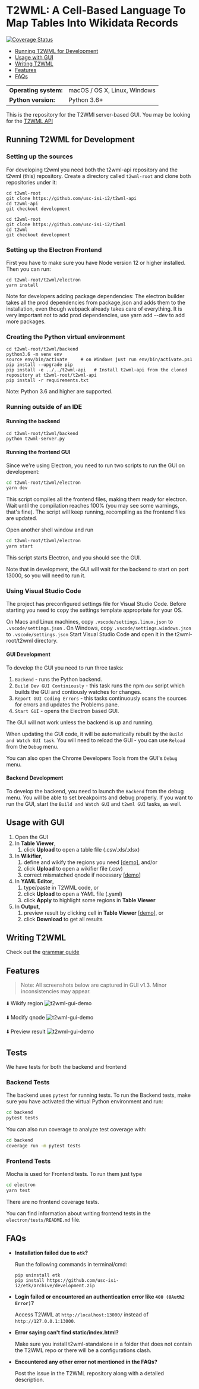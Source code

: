 # T2WML: A Cell-Based Language To Map Tables Into Wikidata Records

[![Coverage Status](https://coveralls.io/repos/github/usc-isi-i2/t2wml/badge.svg?branch=master&service=github)](https://coveralls.io/github/usc-isi-i2/t2wml)

* [Running T2WML for Development](#development)
* [Usage with GUI](#usage_with_gui)
* [Writing T2WML](#writing_t2wml)
* [Features](#features)
* [FAQs](#faqs)

<table>
  <tr><td><b>Operating system:</b></td><td>macOS / OS X, Linux, Windows</td></tr>
  <tr><td><b>Python version:</b></td><td>Python 3.6+</td></tr>
</table>

This is the repository for the T2WMl server-based GUI. You may be looking for the [T2WML API](https://github.com/usc-isi-i2/t2wml-api)



## Running T2WML for Development
<span id="development"></span>  

### Setting up the sources

For developing t2wml you need both the t2wml-api repository and the t2wml (this) repository.
Create a directory called `t2wml-root` and clone both repositories under it:

```
cd t2wml-root
git clone https://github.com/usc-isi-i2/t2wml-api
cd t2wml-api
git checkout development
```

```
cd t2wml-root
git clone https://github.com/usc-isi-i2/t2wml
cd t2wml
git checkout development
```

### Setting up the Electron Frontend

First you have to make sure you have Node version 12 or higher installed. Then you can run:

```
cd t2wml-root/t2wml/electron
yarn install
```

Note for developers adding package dependencies: The electron builder takes all the prod dependencies from package.json and adds them to the installation, even though webpack already takes care of everything. It is very important not to add prod dependencies, use yarn add --dev to add more packages.

### Creating the Python virtual environment

```
cd t2wml-root/t2wml/backend
python3.6 -m venv env
source env/bin/activate     # on Windows just run env/bin/activate.ps1
pip install --upgrade pip
pip install -e ../../t2wml-api   # Install t2wml-api from the cloned repository at t2wml-root/t2wml-api
pip install -r requirements.txt
```

Note: Python 3.6 and higher are supported.

### Running outside of an IDE
#### Running the backend

```
cd t2wml-root/t2wml/backend
python t2wml-server.py
```

#### Running the frontend GUI
Since we're using Electron, you need to run two scripts to run the GUI on development:

```sh
cd t2wml-root/t2wml/electron
yarn dev
```

This script compiles all the frontend files, making them ready for electron. Wait until the compilation reaches 100% (you may see some warnings, that's fine). The script will keep running, recompiling as the frontend files are updated.

Open another shell window and run 

```sh
cd t2wml-root/t2wml/electron
yarn start
```

This script starts Electron, and you should see the GUI.

Note that in development, the GUI will wait for the backend to start on port 13000, so you will need to run it.

### Using Visual Studio Code
The project has preconfigured settings file for Visual Studio Code. Before starting you need to copy the settings template appropriate for your OS.

On Macs and Linux machines, copy `.vscode/settings.linux.json` to `.vscode/settings.json` . On Windows, copy `.vscode/settings.windows.json` to `.vscode/settings.json`
Start Visual Studio Code and open it in the t2wml-root/t2wml directory.

#### GUI Development
To develop the GUI you need to run three tasks:

1. `Backend` - runs the Python backend.
2. `Build Dev GUI Continiously` - this task runs the npm `dev` script which builds the GUI and contiously watches for changes.
3. `Report GUI Coding Errors` - this tasks continuously scans the sources for errors and updates the Problems pane.
3. `Start GUI` - opens the Electron based GUI.

The GUI will not work unless the backend is up and running.

When updating the GUI code, it will be automatically rebuilt by the `Build and Watch GUI task`. You will need to reload the GUI - you can use `Reload` from the `Debug` menu.

You can also open the Chrome Developers Tools from the GUI's `Debug` menu.

#### Backend Development
To develop the backend, you need to launch the `Backend` from the debug menu. You will be able to set breakpoints and debug properly. If you want to run the GUI, start the `Build and Watch GUI` and `t2wml GUI` tasks, as well.

## Usage with GUI
<span id="usage_with_gui"></span>

1. Open the GUI
2. In **Table Viewer**,
	1. click **Upload** to open a table file (.csv/.xls/.xlsx)
3. In **Wikifier**,
	1. define and wikify the regions you need [[demo](#wikify_region)], and/or
	2. click **Upload** to open a wikifier file (.csv)
	3. correct mismatched qnode if necessary [[demo](#modify_qnode)]
4. In **YAML Editor**,
	1. type/paste in T2WML code, or
	2. click **Upload** to open a YAML file (.yaml)
	3. click **Apply** to highlight some regions in **Table Viewer**
5. In **Output**,
	1. preview result by clicking cell in **Table Viewer** [[demo](#preview_result)], or
	2. click **Download** to get all results



## Writing T2WML
<span id="writing_t2wml"></span>

Check out the [grammar guide](https://github.com/usc-isi-i2/t2wml-api/blob/master/docs/grammar.md)


## Features
<span id="features"></span>

> Note: All screenshots below are captured in GUI v1.3. Minor inconsistencies may appear.

<span id="wikify_region"></span>⬇️ Wikify region
![t2wml-gui-demo](docs/demo/t2wml-gui-v1.3-wikifier_add.gif)

<span id="modify_qnode"></span>⬇️ Modify qnode
![t2wml-gui-demo](docs/demo/t2wml-gui-v1.3-wikifier_update.gif)

<span id="preview_result"></span>⬇️ Preview result
![t2wml-gui-demo](docs/demo/t2wml-gui-v1.3-output.gif)


## Tests
We have tests for both the backend and frontend

### Backend Tests
The backend uses `pytest` for running tests. To run the Backend tests, make sure you have activated the virtual Python environment and run:

```sh
cd backend
pytest tests
```

You can also run coverage to analyze test coverage with:

```sh
cd backend
coverage run -m pytest tests
```

### Frontend Tests
Mocha is used for Frontend tests. To run them just type

```sh
cd electron
yarn test
```

There are no frontend coverage tests.

You can find information about writing frontend tests in the `electron/tests/README.md` file.

## FAQs
<span id="faqs"></span>

* **Installation failed due to `etk`?**

    Run the following commands in terminal/cmd:
    ```
    pip uninstall etk
    pip install https://github.com/usc-isi-i2/etk/archive/development.zip
    ```

* **Login failed or encountered an authentication error like `400 (OAuth2 Error)`?**
  
    Access T2WML at `http://localhost:13000/` instead of `http://127.0.0.1:13000`.

* **Error saying can't find static/index.html?**
  
    Make sure you install t2wml-standalone in a folder that does not contain the T2WML repo or there will be a configurations clash.

* **Encountered any other error not mentioned in the FAQs?**
  
    Post the issue in the T2WML repository along with a detailed description.
